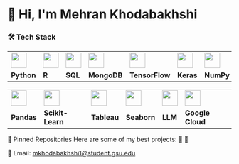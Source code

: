 # 👋 Hi, I'm Mehran Khodabakhshi  


### 🛠 Tech Stack  

<div align="center">

<table>
  <tr>
    <td><img src="https://cdn.jsdelivr.net/gh/devicons/devicon/icons/python/python-original.svg" width="35"/></td>
    <td><img src="https://cdn.jsdelivr.net/gh/devicons/devicon/icons/r/r-original.svg" width="35"/></td>
    <td><img src="https://cdn.jsdelivr.net/gh/devicons/devicon/icons/sqlite/sqlite-original.svg" width="35"/></td>
    <td><img src="https://cdn.jsdelivr.net/gh/devicons/devicon/icons/mongodb/mongodb-original.svg" width="35"/></td>
    <td><img src="https://cdn.jsdelivr.net/gh/devicons/devicon/icons/tensorflow/tensorflow-original.svg" width="35"/></td>
    <td><img src="https://cdn.jsdelivr.net/gh/devicons/devicon/icons/keras/keras-original.svg" width="35"/></td>
    <td><img src="https://cdn.jsdelivr.net/gh/devicons/devicon/icons/numpy/numpy-original.svg" width="35"/></td>
  </tr>
  <tr>
    <td><b>Python</b></td>
    <td><b>R</b></td>
    <td><b>SQL</b></td>
    <td><b>MongoDB</b></td>
    <td><b>TensorFlow</b></td>
    <td><b>Keras</b></td>
    <td><b>NumPy</b></td>
  </tr>
</table>

<table>
  <tr>
    <td><img src="https://cdn.jsdelivr.net/gh/devicons/devicon/icons/pandas/pandas-original.svg" width="35"/></td>
    <td><img src="https://cdn.jsdelivr.net/gh/devicons/devicon/icons/scikitlearn/scikitlearn-original.svg" width="35"/></td>
    <td><img src="https://logos-world.net/wp-content/uploads/2021/10/Tableau-Logo.png" width="35"/></td>
    <td><img src="https://seaborn.pydata.org/_images/logo-mark-lightbg.svg" width="35"/></td>
    <td><img src="https://upload.wikimedia.org/wikipedia/commons/0/04/ChatGPT_logo.svg" width="35"/></td>
    <td><img src="https://cdn.jsdelivr.net/gh/devicons/devicon/icons/GCP/googlecloud-original.svg" width="35"/></td>
  </tr>
  <tr>
    <td><b>Pandas</b></td>
    <td><b>Scikit-Learn</b></td>
    <td><b>Tableau</b></td>
    <td><b>Seaborn</b></td>
    <td><b>LLM</b></td>
    <td><b>Google Cloud</b></td>
  </tr>
</table>

</div>


📌 Pinned Repositories
Here are some of my best projects:
🔹 
🔹 


 📩 Email: mkhodabakhshi1@student.gsu.edu
